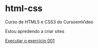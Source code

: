# html-css
 Curso de HTML5 e CSS3 do CursoemVideo

Estou apredendo a criar sites

<a href="https://gustavocgomes.github.io/html-css/exercicios/ex001/index.html">Executar o exercicio 001 </a>